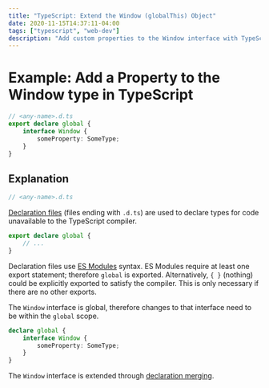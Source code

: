 ```yaml
---
title: "TypeScript: Extend the Window (globalThis) Object"
date: 2020-11-15T14:37:11-04:00
tags: ["typescript", "web-dev"]
description: "Add custom properties to the Window interface with TypeScript"
---
```


# Example: Add a Property to the Window type in TypeScript

```typescript
// <any-name>.d.ts
export declare global {
	interface Window {
		someProperty: SomeType;
	}
}
```

## Explanation

```typescript
// <any-name>.d.ts
```

[Declaration files](https://www.typescriptlang.org/docs/handbook/declaration-files/introduction.html) (files ending with `.d.ts`) are used to declare types for code unavailable to the TypeScript compiler.

```typescript
export declare global {
	// ...
}
```

Declaration files use [ES Modules](https://developer.mozilla.org/en-US/docs/Web/JavaScript/Reference/Statements/import) syntax. ES Modules require at least one export statement; therefore `global` is exported. Alternatively, `{ }` (nothing) could be explicitly exported to satisfy the compiler. This is only necessary if there are no other exports.

The `Window` interface is global, therefore changes to that interface need to be within the `global` scope.

```typescript
declare global {
	interface Window {
		someProperty: SomeType;
	}
}
```

The `Window` interface is extended through [declaration merging](https://www.typescriptlang.org/docs/handbook/declaration-merging.html).
